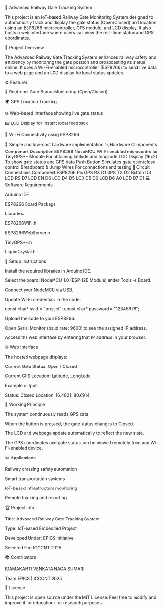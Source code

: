 🚦 Advanced Railway Gate Tracking System

This project is an IoT-based Railway Gate Monitoring System designed to automatically track and display the gate status (Open/Closed) and location using an ESP8266 microcontroller, GPS module, and LCD display. It also hosts a web interface where users can view the real-time status and GPS coordinates.

🧠 Project Overview

The Advanced Railway Gate Tracking System enhances railway safety and efficiency by monitoring the gate position and broadcasting its status online.
It uses a Wi-Fi-enabled microcontroller (ESP8266) to send live data to a web page and an LCD display for local status updates.

⚙️ Features

🚉 Real-time Gate Status Monitoring (Open/Closed)

🌍 GPS Location Tracking

🌐 Web-based Interface showing live gate status

📟 LCD Display for instant local feedback

📶 Wi-Fi Connectivity using ESP8266

🧩 Simple and low-cost hardware implementation
🪛 Hardware Components
Component	Description
ESP8266 NodeMCU	Wi-Fi-enabled microcontroller
TinyGPS++ Module	For obtaining latitude and longitude
LCD Display (16x2)	To show gate status and GPS data
Push Button	Simulates gate open/close control
Breadboard & Jump Wires	For connections and testing
🧩 Circuit Connections
Component	ESP8266 Pin
GPS RX	D1
GPS TX	D2
Button	D3
LCD RS	D7
LCD EN	D6
LCD D4	D5
LCD D5	D0
LCD D6	A0
LCD D7	D1
💻 Software Requirements

Arduino IDE

ESP8266 Board Package

Libraries:

ESP8266WiFi.h

ESP8266WebServer.h

TinyGPS++.h

LiquidCrystal.h

🔧 Setup Instructions

Install the required libraries in Arduino IDE.

Select the board: NodeMCU 1.0 (ESP-12E Module) under Tools → Board.

Connect your NodeMCU via USB.

Update Wi-Fi credentials in the code:

const char* ssid = "project";
const char* password = "12345678";


Upload the code to your ESP8266.

Open Serial Monitor (baud rate: 9600) to see the assigned IP address.

Access the web interface by entering that IP address in your browser.

🌐 Web Interface

The hosted webpage displays:

Current Gate Status: Open / Closed

Current GPS Location: Latitude, Longitude

Example output:

Status: Closed
Location: 16.4821, 80.6914

🧾 Working Principle

The system continuously reads GPS data.

When the button is pressed, the gate status changes to Closed.

The LCD and webpage update automatically to reflect the new state.

The GPS coordinates and gate status can be viewed remotely from any Wi-Fi-enabled device.

📊 Applications

Railway crossing safety automation

Smart transportation systems

IoT-based infrastructure monitoring

Remote tracking and reporting

🏆 Project Info

Title: Advanced Railway Gate Tracking System

Type: IoT-based Embedded Project

Developed Under: EPICS Initiative

Selected For: ICCCNT 2025

📚 Contributors

IDAMAKANTI VENKATA NAGA SUMANI

Team EPICS | ICCCNT 2025

📜 License

This project is open source under the MIT License.
Feel free to modify and improve it for educational or research purposes.
